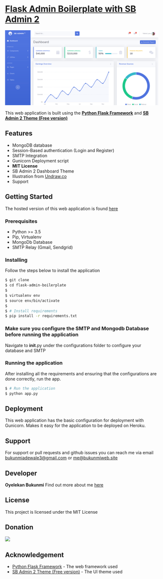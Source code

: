 # [Flask Admin Boilerplate with SB Admin 2](https://flask-admin-boilerplate.herokuapp.com/)

![](screenshot/screenshot.png)

This web application is built using the **[Python Flask Framework](https://palletsprojects.com/p/flask/)** and **[SB Admin 2 Theme (Free version)](https://startbootstrap.com/themes/sb-admin-2/)**

## Features

- MongoDB database
- Session-Based authentication (Login and Register)
- SMTP Integration
- Gunicorn Deployment script
- **MIT License**
- SB Admin 2 Dashboard Theme
- Illustration from [Undraw.co](https://undraw.co/)
- Support

## Getting Started

The hosted version of this web application is found [here](https://flask-admin-boilerplate.herokuapp.com)


### Prerequisites

- Python >= 3.5
- Pip, Virtualenv
- MongoDb Database
- SMTP Relay (Gmail, Sendgrid)

### Installing

Follow the steps below to install the application

```bash
$ git clone 
$ cd flask-admin-boilerplate
$
$ virtualenv env
$ source env/bin/activate
$ 
$ # Install requirements
$ pip install -r requirements.txt

```

### Make sure you configure the SMTP and Mongodb Database before running the application
Navigate to __init__.py under the configurations folder to configure your database and SMTP

### Running the application

After installing all the requirements and ensuring that the configurations are done correctly, run the app.

```bash
$ # Run the application
$ python app.py
```

## Deployment

This web application has the basic configuration for deployment with Gunicorn. Makes it easy for the application to be deployed on Heroku.

## Support

For support or pull requests and github issues you can reach me via email [bukunmiadewale3@gmail.com](mailto:bukunmiadewale3@gmail.com) or [me@bukunmiweb.site](mailto:me@bukunmiweb.site)

## Developer

**Oyelekan Bukunmi**  Find out more about me [here](https://www.bukunmiweb.site)


## License

This project is licensed under the MIT License

## Donation

[![](https://www.paypalobjects.com/en_US/i/btn/btn_donateCC_LG.gif)](https://www.paypal.com/cgi-bin/webscr?cmd=_s-xclick&hosted_button_id=TELRSZ8TJY5XE)


## Acknowledgement

* [Python Flask Framework](https://palletsprojects.com/p/flask/) - The web framework used
* [SB Admin 2 Theme (Free version)](https://startbootstrap.com/themes/sb-admin-2/) - The UI theme used